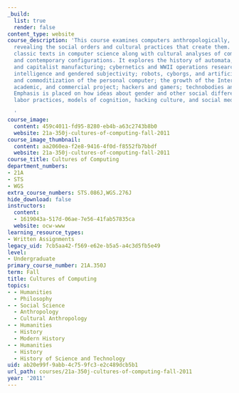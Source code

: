 ```yaml
---
_build:
  list: true
  render: false
content_type: website
course_description: 'This course examines computers anthropologically, as artifacts
  revealing the social orders and cultural practices that create them. Students read
  classic texts in computer science along with cultural analyses of computing history
  and contemporary configurations. It explores the history of automata, automation
  and capitalist manufacturing; cybernetics and WWII operations research; artificial
  intelligence and gendered subjectivity; robots, cyborgs, and artificial life; creation
  and commoditization of the personal computer; the growth of the Internet as a military,
  academic, and commercial project; hackers and gamers; technobodies and virtual sociality.
  Emphasis is placed on how ideas about gender and other social differences shape
  labor practices, models of cognition, hacking culture, and social media.

  '
course_image:
  content: 459c4011-fd95-8280-eb4b-a63c2743b8b0
  website: 21a-350j-cultures-of-computing-fall-2011
course_image_thumbnail:
  content: aa2060ea-f2e8-9416-4f0d-f8552fb7bbdf
  website: 21a-350j-cultures-of-computing-fall-2011
course_title: Cultures of Computing
department_numbers:
- 21A
- STS
- WGS
extra_course_numbers: STS.086J,WGS.276J
hide_download: false
instructors:
  content:
  - 1619043a-517d-06ae-7e56-41fab57835ca
  website: ocw-www
learning_resource_types:
- Written Assignments
legacy_uid: 7cb5aa42-f569-e62e-b5a5-a4c3d5fb5e49
level:
- Undergraduate
primary_course_number: 21A.350J
term: Fall
title: Cultures of Computing
topics:
- - Humanities
  - Philosophy
- - Social Science
  - Anthropology
  - Cultural Anthropology
- - Humanities
  - History
  - Modern History
- - Humanities
  - History
  - History of Science and Technology
uid: ab20e99f-9abb-4c75-9fc3-e2c489dcb5b1
url_path: courses/21a-350j-cultures-of-computing-fall-2011
year: '2011'
---
```

